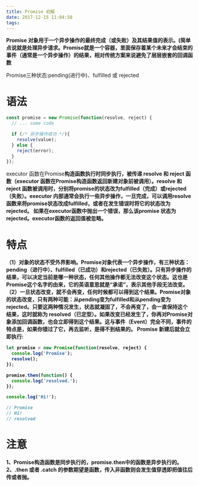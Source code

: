 ```yaml
---
title: Promise 初解
date: 2017-12-15 11:04:58
tags:
---
```

<b>Promise 对象用于一个异步操作的最终完成（或失败）及其结果值的表示。(简单点说就是处理异步请求。Promise就是一个容器，里面保存着某个未来才会结束的事件（通常是一个异步操作）的结果，相对传统方案来说避免了层层嵌套的回调函数</b>
<!--more-->
Promise三种状态:pending(进行中)、fulfilled 或 rejected
# 语法
```javascript
const promise = new Promise(function(resolve, reject) {
  // ... some code

  if (/* 异步操作成功 */){
    resolve(value);
  } else {
    reject(error);
  }
});
```
executor 函数在Promise<b>构造函数执行时同步执行<b>，被传递 resolve 和 reject 函数（executor 函数在Promise构造函数返回新建对象前被调用）。resolve 和 reject 函数被调用时，分别将promise的状态改为fulfilled（完成）或rejected（失败）。executor 内部通常会执行一些异步操作，一旦完成，可以调用resolve函数来将promise状态改成fulfilled，或者在发生错误时将它的状态改为rejected。
如果在executor函数中抛出一个错误，那么该promise 状态为rejected。executor函数的返回值被忽略。
# 特点
（1）对象的状态不受外界影响。Promise对象代表一个异步操作，有三种状态：pending（进行中）、fulfilled（已成功）和rejected（已失败）。只有异步操作的结果，可以决定当前是哪一种状态，任何其他操作都无法改变这个状态。这也是Promise这个名字的由来，它的英语意思就是“承诺”，表示其他手段无法改变。
（2）一旦状态改变，就不会再变，任何时候都可以得到这个结果。Promise对象的状态改变，只有两种可能：从pending变为fulfilled和从pending变为rejected。只要这两种情况发生，状态就凝固了，不会再变了，会一直保持这个结果，这时就称为 resolved（已定型）。如果改变已经发生了，你再对Promise对象添加回调函数，也会立即得到这个结果。这与事件（Event）完全不同，事件的特点是，如果你错过了它，再去监听，是得不到结果的。
Promise 新建后就会立即执行:
```javascript
let promise = new Promise(function(resolve, reject) {
  console.log('Promise');
  resolve();
});

promise.then(function() {
  console.log('resolved.');
});

console.log('Hi!');

// Promise
// Hi!
// resolved
```
# 注意
1、Promise构造函数是同步执行的，promise.then中的函数是异步执行的。
2、.then 或者 .catch 的参数期望是函数，传入非函数则会发生值穿透即把值往后传或者抛。